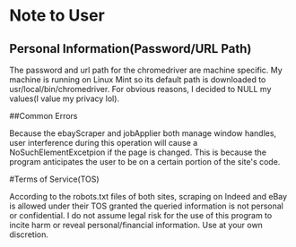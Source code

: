 # Note to User
## Personal Information(Password/URL Path)
The password and url path for the chromedriver are machine specific. My machine is running on Linux Mint so its default path is downloaded to usr/local/bin/chromedriver.
For obvious reasons, I decided to NULL my values(I value my privacy lol).

##Common Errors

Because the ebayScraper and jobApplier both manage window handles, user interference during this operation will cause a NoSuchElementExcetpion if the page is changed. 
This is because the program anticipates the user to be on a certain portion of the site's code. 

#Terms of Service(TOS)

According to the robots.txt files of both sites, scraping on Indeed and eBay is allowed under their TOS granted the queried information is not personal or confidential. 
I do not assume legal risk for the use of this program to incite harm or reveal personal/financial information. Use at your own discretion. 
